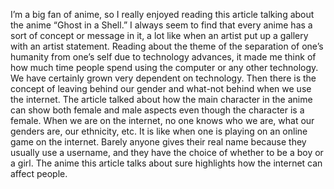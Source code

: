 I’m a big fan of anime, so I really enjoyed reading this article talking about the anime “Ghost in a Shell.” I always seem to find that every anime has a sort of concept or message in it, a lot like when an artist put up a gallery with an artist statement. Reading about the theme of the separation of one’s humanity from one’s self due to technology advances, it made me think of how much time people spend using the computer or any other technology. We have certainly grown very dependent on technology. Then there is the concept of leaving behind our gender and what-not behind when we use the internet. The article talked about how the main character in the anime can show both female and male aspects even though the character is a female. When we are on the internet, no one knows who we are, what our genders are, our ethnicity, etc. It is like when one is playing on an online game on the internet. Barely anyone gives their real name because they usually use a username, and they have the choice of whether to be a boy or a girl. The anime this article talks about sure highlights how the internet can affect people. 
